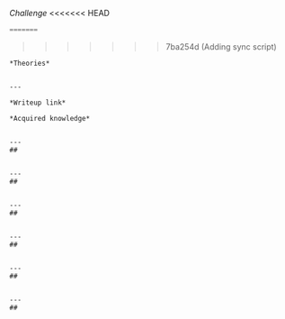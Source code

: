 *Challenge*
<<<<<<< HEAD
```python
=======
```
>>>>>>> 7ba254d (Adding sync script)

```
*Theories*


---

*Writeup link* 

*Acquired knowledge*


---
## 


---
## 


---
## 


---
## 


---
## 


---
## 
